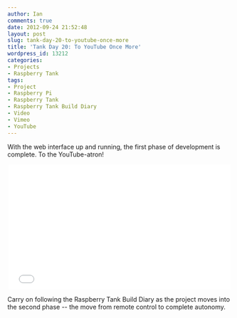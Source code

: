 ```yaml
---
author: Ian
comments: true
date: 2012-09-24 21:52:48
layout: post
slug: tank-day-20-to-youtube-once-more
title: 'Tank Day 20: To YouTube Once More'
wordpress_id: 13212
categories:
- Projects
- Raspberry Tank
tags:
- Project
- Raspberry Pi
- Raspberry Tank
- Raspberry Tank Build Diary
- Video
- Vimeo
- YouTube
---
```


With the web interface up and running, the first phase of development is complete.  To the YouTube-atron!

<center><iframe src="//player.vimeo.com/video/79005947" width="500" height="281" frameborder="0" webkitallowfullscreen mozallowfullscreen allowfullscreen></iframe></center>

Carry on following the Raspberry Tank Build Diary as the project moves into the second phase -- the move from remote control to complete autonomy.

